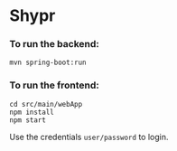 # Shypr

### To run the backend:
`mvn spring-boot:run`

### To run the frontend:
```
cd src/main/webApp
npm install
npm start
```

Use the credentials `user/password` to login.
